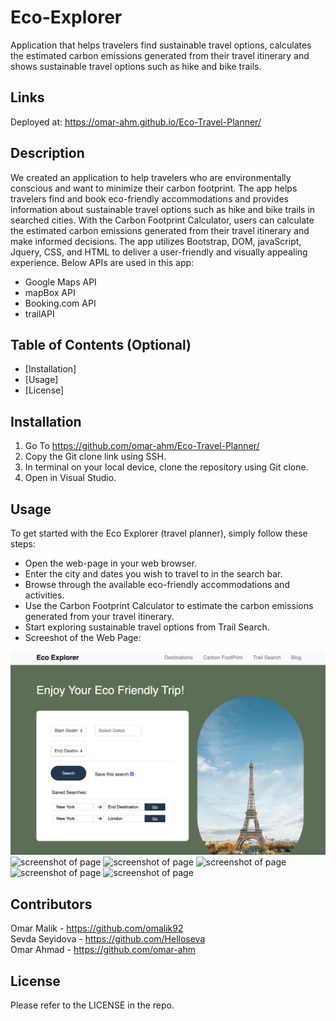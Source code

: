 # Eco-Explorer
Application that helps travelers find sustainable travel options, calculates the estimated carbon emissions generated from their travel itinerary and shows sustainable travel options such as hike and bike trails.

## Links

Deployed at: https://omar-ahm.github.io/Eco-Travel-Planner/


## Description 

We created an application to help travelers who are environmentally conscious and want to minimize their carbon footprint. The app helps travelers find and book eco-friendly accommodations and provides information about sustainable travel options such as hike and bike trails in searched cities.
With the Carbon Footprint Calculator, users can calculate the estimated carbon emissions generated from their travel itinerary and make informed decisions. The app utilizes Bootstrap, DOM, javaScript, Jquery, CSS, and HTML to deliver a user-friendly and visually appealing experience. Below APIs are used in this app:

- Google Maps API
- mapBox API
- Booking.com API
- trailAPI


## Table of Contents (Optional)

* [Installation]
* [Usage]
* [License]


## Installation

1. Go To https://github.com/omar-ahm/Eco-Travel-Planner/
2. Copy the Git clone link using SSH.
3. In terminal on your local device, clone the repository using Git clone.
4. Open in Visual Studio.

## Usage 

To get started with the Eco Explorer (travel planner), simply follow these steps:

- Open the web-page in your web browser.
- Enter the city and dates you wish to travel to in the search bar.
- Browse through the available eco-friendly accommodations and activities.
- Use the Carbon Footprint Calculator to estimate the carbon emissions generated from your travel itinerary.
- Start exploring sustainable travel options from Trail Search.
- Screeshot of the Web Page:

![screenshot of page](assets/images/Screenshot1.png)
![screenshot of page](assets/images/Screenshot2.png)
![screenshot of page](assets/images/Screenshot3.png)
![screenshot of page](assets/images/Screenshot4.png)
![screenshot of page](assets/images/Screenshot5.png)
![screenshot of page](assets/images/Screenshot6.png)



## Contributors

Omar Malik - https://github.com/omalik92  
Sevda Seyidova - https://github.com/Helloseva  
Omar Ahmad - https://github.com/omar-ahm


## License

Please refer to the LICENSE in the repo.